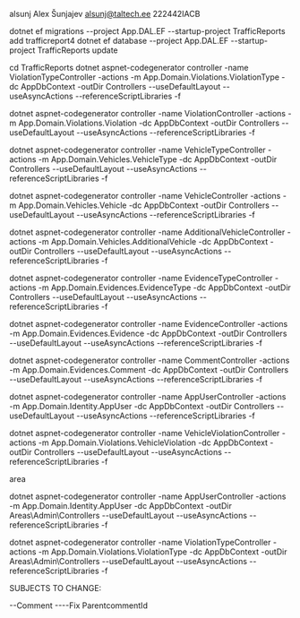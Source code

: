 alsunj
Alex Šunjajev
alsunj@taltech.ee
222442IACB

dotnet ef migrations   --project App.DAL.EF --startup-project TrafficReports add trafficreport4
dotnet ef database  --project App.DAL.EF --startup-project TrafficReports update

cd TrafficReports 
dotnet aspnet-codegenerator controller -name ViolationTypeController     -actions -m  App.Domain.Violations.ViolationType       -dc AppDbContext -outDir Controllers --useDefaultLayout --useAsyncActions --referenceScriptLibraries -f

dotnet aspnet-codegenerator controller -name ViolationController        -actions -m  App.Domain.Violations.Violation        -dc AppDbContext -outDir Controllers --useDefaultLayout --useAsyncActions --referenceScriptLibraries -f

dotnet aspnet-codegenerator controller -name VehicleTypeController      -actions -m  App.Domain.Vehicles.VehicleType        -dc AppDbContext -outDir Controllers --useDefaultLayout --useAsyncActions --referenceScriptLibraries -f

dotnet aspnet-codegenerator controller -name VehicleController      -actions -m  App.Domain.Vehicles.Vehicle        -dc AppDbContext -outDir Controllers --useDefaultLayout --useAsyncActions --referenceScriptLibraries -f

dotnet aspnet-codegenerator controller -name AdditionalVehicleController      -actions -m  App.Domain.Vehicles.AdditionalVehicle        -dc AppDbContext -outDir Controllers --useDefaultLayout --useAsyncActions --referenceScriptLibraries -f

dotnet aspnet-codegenerator controller -name EvidenceTypeController      -actions -m  App.Domain.Evidences.EvidenceType        -dc AppDbContext -outDir Controllers --useDefaultLayout --useAsyncActions --referenceScriptLibraries -f

dotnet aspnet-codegenerator controller -name EvidenceController      -actions -m  App.Domain.Evidences.Evidence       -dc AppDbContext -outDir Controllers --useDefaultLayout --useAsyncActions --referenceScriptLibraries -f

dotnet aspnet-codegenerator controller -name CommentController      -actions -m  App.Domain.Evidences.Comment        -dc AppDbContext -outDir Controllers --useDefaultLayout --useAsyncActions --referenceScriptLibraries -f

dotnet aspnet-codegenerator controller -name AppUserController        -actions -m  App.Domain.Identity.AppUser      -dc AppDbContext -outDir Controllers --useDefaultLayout --useAsyncActions --referenceScriptLibraries -f

dotnet aspnet-codegenerator controller -name VehicleViolationController        -actions -m  App.Domain.Violations.VehicleViolation        -dc AppDbContext -outDir Controllers --useDefaultLayout --useAsyncActions --referenceScriptLibraries -f



area

dotnet aspnet-codegenerator controller -name AppUserController        -actions -m  App.Domain.Identity.AppUser      -dc AppDbContext -outDir Areas\Admin\Controllers --useDefaultLayout --useAsyncActions --referenceScriptLibraries -f

dotnet aspnet-codegenerator controller -name ViolationTypeController     -actions -m  App.Domain.Violations.ViolationType -dc AppDbContext -outDir Areas\Admin\Controllers  --useDefaultLayout --useAsyncActions --referenceScriptLibraries -f


SUBJECTS TO CHANGE:

--Comment
----Fix ParentcommentId









